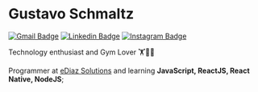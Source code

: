 # Gustavo Schmaltz

[![Gmail Badge](https://img.shields.io/badge/-gustavo.schmaltz@gmail.com-730a1c?style=flat-square&logo=Gmail&logoColor=white&link=mailto:gustavo.schmaltz@gmail.com)](mailto:gustavo.schmaltz@gmail.com)
[![Linkedin Badge](https://img.shields.io/badge/-Gustavo%20Schmaltz-730a1c?style=flat-square&logo=Linkedin&logoColor=white&link=https://www.linkedin.com/in/gustavo-schmaltz-824a96197/)](https://www.linkedin.com/in/gustavo-schmaltz-824a96197/) 
[![Instagram Badge](https://img.shields.io/badge/-Gustavo%20Schmaltz-730a1c?style=flat-square&logo=Instagram&logoColor=white&link=https://www.instagram.com/schmaltzg_/)](https://www.instagram.com/schmaltzg_/) 

Technology enthusiast and Gym Lover 🏋️🙋‍♂️

Programmer at [eDiaz Solutions](https://www.ediaz.com.br/) and learning **JavaScript, ReactJS, React Native, NodeJS**;

